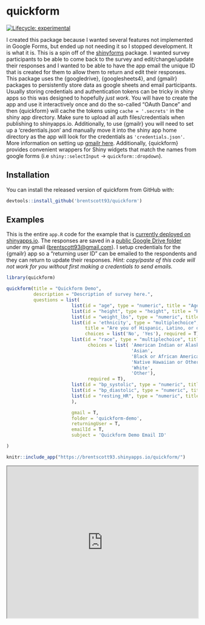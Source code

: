 
<!-- README.md is generated from README.Rmd. Please edit that file -->

# quickform

<!-- badges: start -->

[![Lifecycle:
experimental](https://img.shields.io/badge/lifecycle-experimental-orange.svg)](https://www.tidyverse.org/lifecycle/#experimental)
<!-- badges: end -->

I created this package because I wanted several features not implemented
in Google Forms, but ended up not needing it so I stopped development.
It is what it is. This is a spin off of the
[shinyforms](https://github.com/daattali/shinyforms) package. I wanted
survey participants to be able to come back to the survey and
edit/change/update their responses and I wanted to be able to have the
app email the unique ID that is created for them to allow them to return
and edit their responses. This package uses the {googledrive},
{googlesheets4}, and {gmailr} packages to persistently store data as
google sheets and email participants. Usually storing credentials and
authentication tokens can be tricky in shiny apps so this was designed
to hopefully *just work*. You will have to create the app and use it
interactively once and do the so-called “OAuth Dance” and then
{quickform} will cache the tokens using `cache = '.secrets'` in the
shiny app directory. Make sure to upload all auth files/credentials when
publishing to shinyapps.io. Additionally, to use {gmailr} you will need
to set up a ‘credentials.json’ and manually move it into the shiny app
home directory as the app will look for the credentials as
`'credentials.json'`. More information on setting up [gmailr
here](https://github.com/r-lib/gmailr). Additionally, {quickform}
provides convenient wrappers for Shiny widgets that match the names from
google forms (i.e `shiny::selectInput` -\> `quickform::dropdown`).

## Installation

You can install the released version of quickform from GitHub with:

``` r
devtools::install_github('brentscott93/quickform')
```

## Examples

This is the entire `app.R` code for the example that is [currently
deployed on shinyapps.io](https://brentscott93.shinyapps.io/quickform/).
The responses are saved in a [public Google Drive
folder](https://drive.google.com/drive/folders/1sgV9XFyYkf8jGp-xGAHcmIJfN83OkHt9?usp=sharing)
under my gmail (<brentscott93@gmail.com>). I setup credentials for the
{gmailr} app so a “returning user ID” can be emailed to the respondents
and they can return to update their responses. *Hint: copy/paste of this
code will not work for you without first making a credentials to send
emails.*

``` r
library(quickform)

quickform(title = "Quickform Demo",
          description = "Description of survey here.",
          questions = list(
                        list(id = "age", type = "numeric", title = "Age (yrs)", required = T),
                        list(id = "height", type = "height", title = "Height (ft-in)", required = T),
                        list(id = "weight_lbs", type = "numeric", title = "Weight (lbs)", required = T),
                        list(id = 'ethnicity', type = "multiplechoice", 
                             title = "Are you of Hispanic, Latino, or of Spanish origin?" , 
                             choices = list('No', 'Yes'), required = T),
                        list(id = "race", type = "multiplechoice", title = "Race", 
                              choices = list( 'American Indian or Alaska Native',
                                              'Asian',
                                              'Black or African American',
                                              'Native Hawaiian or Other Pacific Islander',
                                              'White',
                                              'Other'), 
                              required = T),
                        list(id = "bp_systolic", type = "numeric", title = "Blood Pressure (Systolic)"),
                        list(id = "bp_diastolic", type = "numeric", title = "Blood Pressure (Diastolic)"),
                        list(id = "resting_HR", type = "numeric", title = "Resting Heart Rate")
                        ),

                        gmail = T,
                        folder = 'quickform-demo',
                        returningUser = T,
                        emailId = T,
                        subject = 'Quickform Demo Email ID'

)
```

``` r
knitr::include_app("https://brentscott93.shinyapps.io/quickform/")
```

<iframe src="https://brentscott93.shinyapps.io/quickform/?showcase=0" width="100%" height="400px">

</iframe>
